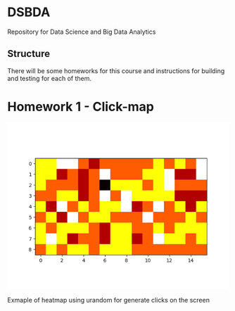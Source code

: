 # DSBDA
Repository for Data Science and Big Data Analytics

## Structure
There will be some homeworks for this course and instructions for building and testing for each of them.

# Homework 1 - Click-map

![Map](HW1/output.png)

Exmaple of heatmap using urandom for generate clicks on the screen


